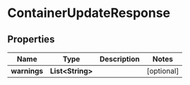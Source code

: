 
# ContainerUpdateResponse

## Properties
Name | Type | Description | Notes
------------ | ------------- | ------------- | -------------
**warnings** | **List&lt;String&gt;** |  |  [optional]



